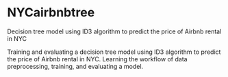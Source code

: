 # NYCairbnbtree
Decision tree model using ID3 algorithm to predict the price of Airbnb rental in NYC

Training and evaluating a decision tree model using ID3 algorithm to predict the price of Airbnb rental in NYC.
Learning the workflow of data preprocessing, training, and evaluating a model.
